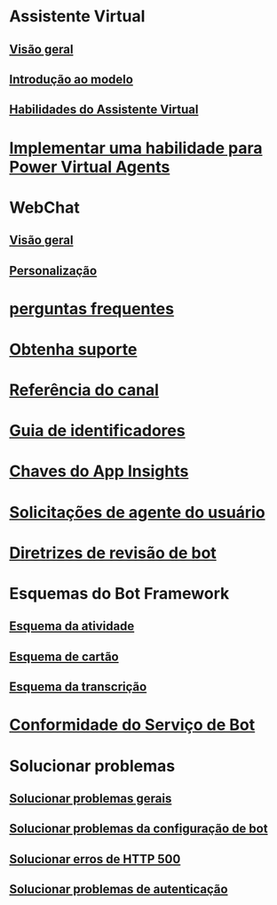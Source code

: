 # Assistente Virtual
## [Visão geral](../v4sdk/bot-builder-virtual-assistant-introduction.md)
## [Introdução ao modelo](../v4sdk/bot-builder-virtual-assistant-template.md)
## [Habilidades do Assistente Virtual](../v4sdk/bot-builder-skills-overview.md)
# [Implementar uma habilidade para Power Virtual Agents](../v4sdk/skill-pva.md)
# WebChat
## [Visão geral](../v4sdk/bot-builder-webchat-overview.md)
## [Personalização](../v4sdk/bot-builder-webchat-customization.md)
# [perguntas frequentes](../bot-service-resources-bot-framework-faq.md)
# [Obtenha suporte](../bot-service-resources-links-help.md)
# [Referência do canal](../bot-service-channels-reference.md)
# [Guia de identificadores](../bot-service-resources-identifiers-guide.md)
# [Chaves do App Insights](../bot-service-resources-app-insights-keys.md)
# [Solicitações de agente do usuário](../bot-service-resources-user-agent.md)
# [Diretrizes de revisão de bot](../bot-service-review-guidelines.md)
# Esquemas do Bot Framework
## [Esquema da atividade](https://aka.ms/botSpecs-activitySchema)
## [Esquema de cartão](https://aka.ms/botSpecs-cardSchema)
## [Esquema da transcrição](https://aka.ms/botSpecs-transcripts)
# [Conformidade do Serviço de Bot](../v4sdk/bot-service-compliance.md)
# Solucionar problemas
## [Solucionar problemas gerais](../bot-service-troubleshoot-general-problems.md)
## [Solucionar problemas da configuração de bot](../bot-service-troubleshoot-bot-configuration.md)
## [Solucionar erros de HTTP 500](../bot-service-troubleshoot-500-errors.md)
## [Solucionar problemas de autenticação](../bot-service-troubleshoot-authentication-problems.md)
